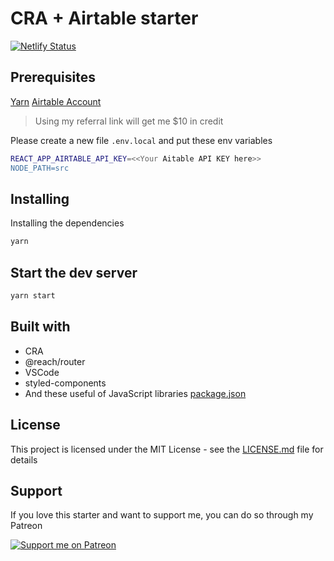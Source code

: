 # CRA + Airtable starter

[![Netlify Status](https://api.netlify.com/api/v1/badges/21f94479-dde5-489d-a550-25d3db9154aa/deploy-status)](https://app.netlify.com/sites/cra-starter-airtable/deploys)

## Prerequisites

[Yarn](https://yarnpkg.com/en/)
[Airtable Account](https://airtable.com/invite/r/HZvSWsO8)
> Using my referral link will get me $10 in credit

Please create a new file `.env.local` and put these env variables

```bash
REACT_APP_AIRTABLE_API_KEY=<<Your Aitable API KEY here>>
NODE_PATH=src
```

## Installing

Installing the dependencies

```bash
yarn
```

## Start the dev server

```bash
yarn start
```

## Built with

- CRA
- @reach/router
- VSCode
- styled-components
- And these useful of JavaScript libraries [package.json](package.json)

## License

This project is licensed under the MIT License - see the [LICENSE.md](LICENSE.md) file for details

## Support

If you love this starter and want to support me, you can do so through my Patreon

[![Support me on Patreon](https://c5.patreon.com/external/logo/become_a_patron_button.png)](https://www.patreon.com/smakosh)
